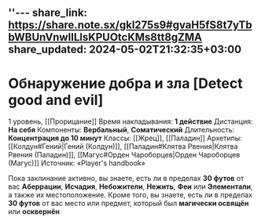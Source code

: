 ''---
share_link: https://share.note.sx/gkl275s9#gvaH5fS8t7yTbbWBUnVnwIILlsKPUOtcKMs8tt8gZMA
share_updated: 2024-05-02T21:32:35+03:00
---
# Обнаружение добра и зла [Detect good and evil]
1 уровень, [[Прорицание]]
Время накладывания: **1 действие**
Дистанция: **На себя**
Компоненты: **Вербальный**, **Соматический**
Длительность: **Концентрация до 10 минут**
Классы: [[Жрец]], [[Паладин]]
Архетипы: [[Колдун#Гений|Гений (Колдун)]], [[Паладин#Клятва Рвения|Клятва Рвения (Паладин)]], [[Магус#Орден Чароборцев|Орден Чароборцев (Магус)]]
Источник: «Player's handbook»

Пока заклинание активно, вы знаете, есть ли в пределах **30 футов** от вас **Аберрации**, **Исчадия**, **Небожители**, **Нежить**, **Феи** или **Элементали**, а также их местоположение. Кроме того, вы знаете, есть ли в пределах **30 футов** от вас место или предмет, который был **магически освящён** или **осквернён**